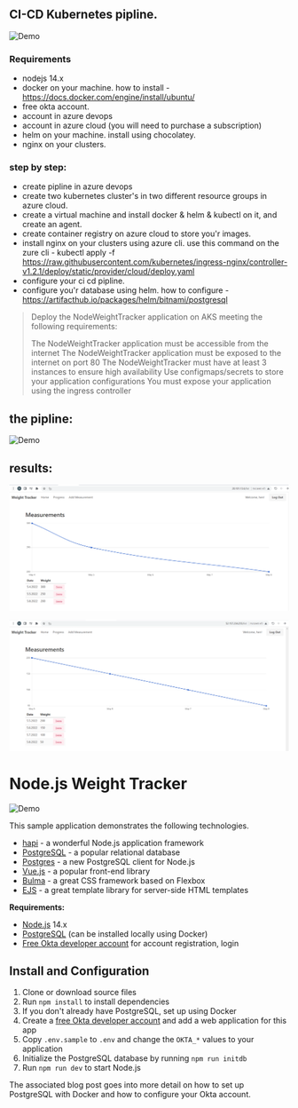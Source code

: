 ## CI-CD Kubernetes pipline.
![Demo](https://www.a10networks.com/wp-content/uploads/OnDemandWebinar-Kubernetes-KeyGraphic-@2x-768x422.png)


### Requirements

* nodejs 14.x
* docker on your machine. how to install - https://docs.docker.com/engine/install/ubuntu/
* free okta account.
* account in azure devops
* account in azure cloud (you will need to purchase a subscription)
* helm on your machine. install using chocolatey.
* nginx on your clusters.

### step by step:

* create pipline in azure devops
* create two kubernetes cluster's in two different resource groups in azure cloud.
* create a virtual machine and install docker & helm & kubectl on it, and create an agent.
* create container registry on azure cloud to store you'r images.
* install nginx on your clusters using azure cli. use this command on the zure cli - kubectl apply -f https://raw.githubusercontent.com/kubernetes/ingress-nginx/controller-v1.2.1/deploy/static/provider/cloud/deploy.yaml
* configure your ci cd pipline.
* configure you'r database using helm. how to configure - https://artifacthub.io/packages/helm/bitnami/postgresql
> Deploy the NodeWeightTracker application on AKS meeting the following requirements:
>>
> The NodeWeightTracker application must be accessible from the internet
> The NodeWeightTracker application must be exposed to the internet on port 80
> The NodeWeightTracker must have at least 3 instances to ensure high availability
> Use configmaps/secrets to store your application configurations
> You must expose your application using the ingress controller

## the pipline:

![Demo](https://bootcamp.rhinops.io/images/k8s-cicd.png)



## results:

![Screenshot](\src\staging.PNG)

![Screenshot](\src\production.PNG)




# Node.js Weight Tracker

![Demo](docs/build-weight-tracker-app-demo.gif)

This sample application demonstrates the following technologies.

* [hapi](https://hapi.dev) - a wonderful Node.js application framework
* [PostgreSQL](https://www.postgresql.org/) - a popular relational database
* [Postgres](https://github.com/porsager/postgres) - a new PostgreSQL client for Node.js
* [Vue.js](https://vuejs.org/) - a popular front-end library
* [Bulma](https://bulma.io/) - a great CSS framework based on Flexbox
* [EJS](https://ejs.co/) - a great template library for server-side HTML templates

**Requirements:**

* [Node.js](https://nodejs.org/) 14.x
* [PostgreSQL](https://www.postgresql.org/) (can be installed locally using Docker)
* [Free Okta developer account](https://developer.okta.com/) for account registration, login

## Install and Configuration

1. Clone or download source files
1. Run `npm install` to install dependencies
1. If you don't already have PostgreSQL, set up using Docker
1. Create a [free Okta developer account](https://developer.okta.com/) and add a web application for this app
1. Copy `.env.sample` to `.env` and change the `OKTA_*` values to your application
1. Initialize the PostgreSQL database by running `npm run initdb`
1. Run `npm run dev` to start Node.js

The associated blog post goes into more detail on how to set up PostgreSQL with Docker and how to configure your Okta account.
